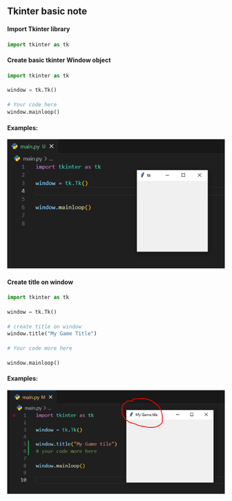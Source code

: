 ## Tkinter basic note

#### Import Tkinter library
```python
import tkinter as tk
```

#### Create basic tkinter Window object
```python
import tkinter as tk

window = tk.Tk()

# Your code here
window.mainloop()
```

#### Examples:

<img src="tk-1.png">

#### Create title on window
```python
import tkinter as tk

window = tk.Tk()

# create title on window
window.title("My Game Title")

# Your code more here

window.mainloop()
```

#### Examples:

<img src="tk-2.png">